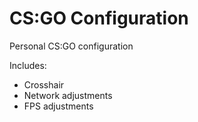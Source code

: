 CS:GO Configuration
=======

Personal CS:GO configuration

Includes:
* Crosshair
* Network adjustments
* FPS adjustments